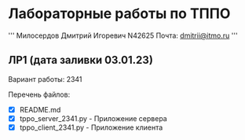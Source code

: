 # Лабораторные работы по ТППО

'''
Милосердов Дмитрий Игоревич N42625
Почта: dmitrii@itmo.ru
'''

## ЛР1 (дата заливки 03.01.23)

Вариант работы: 2341

Перечень файлов:
- [x] README.md
- [x] tppo_server_2341.py - Приложение сервера
- [x] tppo_client_2341.py - Приложение клиента
